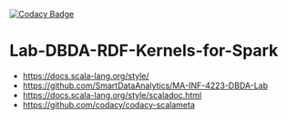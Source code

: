 [![Codacy Badge](https://api.codacy.com/project/badge/Grade/da88f5d82fdb4c08a9640d023af36442)](https://www.codacy.com/app/DennisKubitza/Lab-DBDA-RDF-Kernels-for-Spark?utm_source=github.com&amp;utm_medium=referral&amp;utm_content=DennisKubitza/Lab-DBDA-RDF-Kernels-for-Spark&amp;utm_campaign=Badge_Grade)

# Lab-DBDA-RDF-Kernels-for-Spark

- https://docs.scala-lang.org/style/
- https://github.com/SmartDataAnalytics/MA-INF-4223-DBDA-Lab
- https://docs.scala-lang.org/style/scaladoc.html
- https://github.com/codacy/codacy-scalameta
